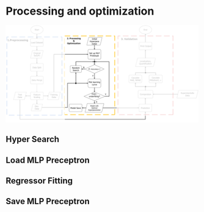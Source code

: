 # Processing and optimization
![integrated flow chart](https://github.com/Cc-bugwriter/ARP_LBF/blob/master/Edraw/png/Block%20Schaltbild(Reihefolge)_Processing.png)
## Hyper Search
## Load MLP Preceptron
## Regressor Fitting
## Save MLP Preceptron
